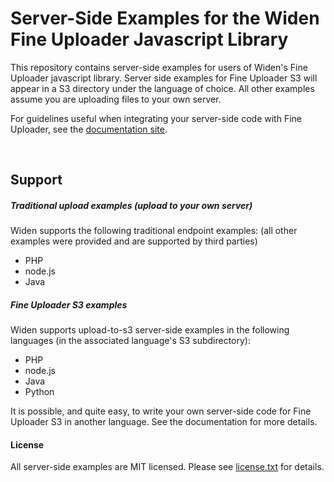 # Server-Side Examples for the Widen Fine Uploader Javascript Library #

This repository contains server-side examples for users of Widen's Fine Uploader javascript library.  Server side examples
for Fine Uploader S3 will appear in a S3 directory under the language of choice.  All other examples assume you are
uploading files to your own server.

For guidelines useful when integrating your server-side code with Fine Uploader, see the [documentation site](http://docs.fineuploader.com).

<br/>

## Support

##### Traditional upload examples (upload to your own server)
Widen supports the following traditional endpoint examples: (all other examples were provided and are supported by third parties)
* PHP
* node.js
* Java

##### Fine Uploader S3 examples
Widen supports upload-to-s3 server-side examples in the following languages (in the associated language's S3 subdirectory):
* PHP
* node.js
* Java
* Python

It is possible, and quite easy, to write your own server-side code for Fine Uploader S3 in another language.  See
the documentation for more details.

#### License ####
All server-side examples are MIT licensed.  Please see [license.txt](license.txt) for details.

